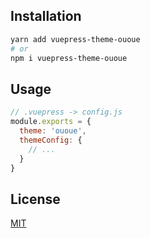 ## Installation

``` sh 
yarn add vuepress-theme-ououe
# or
npm i vuepress-theme-ououe
```

## Usage

``` js
// .vuepress -> config.js
module.exports = {
  theme: 'ououe',
  themeConfig: {
    // ...
  }
}
```

## License

[MIT](http://opensource.org/licenses/MIT)
